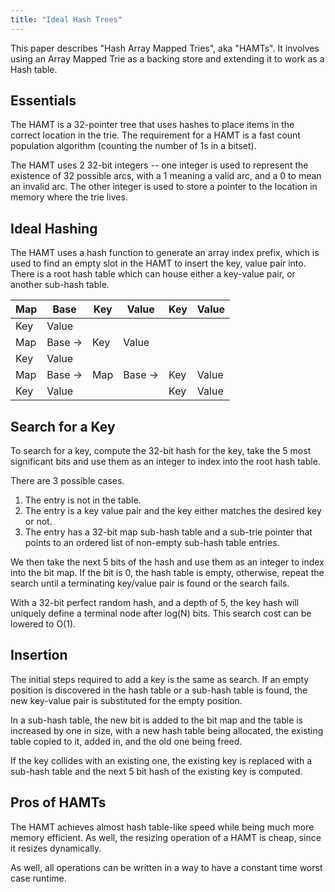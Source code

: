 ```yaml
---
title: "Ideal Hash Trees"
---
```


This paper describes "Hash Array Mapped Tries", aka "HAMTs". It involves
using an Array Mapped Trie as a backing store and extending it to work
as a Hash table.

## Essentials

The HAMT is a 32-pointer tree that uses hashes to place items in the
correct location in the trie. The requirement for a HAMT is a fast count
population algorithm (counting the number of 1s in a bitset).

The HAMT uses 2 32-bit integers -- one integer is used to represent the
existence of 32 possible arcs, with a 1 meaning a valid arc, and a 0 to
mean an invalid arc. The other integer is used to store a pointer to the
location in memory where the trie lives.

## Ideal Hashing

The HAMT uses a hash function to generate an array index prefix, which
is used to find an empty slot in the HAMT to insert the key, value pair
into. There is a root hash table which can house either a key-value
pair, or another sub-hash table.

| Map | Base    | Key | Value   | Key | Value |
|-----|---------|-----|---------|-----|-------|
| Key | Value   |     |         |     |       |
| Map | Base -> | Key | Value   |     |       |
| Key | Value   |     |         |     |       |
| Map | Base -> | Map | Base -> | Key | Value |
| Key | Value   |     |         | Key | Value |


## Search for a Key

To search for a key, compute the 32-bit hash for the key, take the 5
most significant bits and use them as an integer to index into the root
hash table.

There are 3 possible cases.

1. The entry is not in the table.
2. The entry is a key value pair and the key either matches the desired
   key or not.
3. The entry has a 32-bit map sub-hash table and a sub-trie pointer that
   points to an ordered list of non-empty sub-hash table entries.

We then take the next 5 bits of the hash and use them as an integer to
index into the bit map. If the bit is 0, the hash table is empty,
otherwise, repeat the search until a terminating key/value pair is found
or the search fails.

With a 32-bit perfect random hash, and a depth of 5, the key hash will
uniquely define a terminal node after log(N) bits. This search cost can
be lowered to O(1).

## Insertion

The initial steps required to add a key is the same as search. If an
empty position is discovered in the hash table or a sub-hash table is
found, the new key-value pair is substituted for the empty position. 

In a sub-hash table, the new bit is added to the bit map and the table
is increased by one in size, with a new hash table being allocated, the
existing table copied to it, added in, and the old one being freed.

If the key collides with an existing one, the existing key is replaced
with a sub-hash table and the next 5 bit hash of the existing key is
computed.

## Pros of HAMTs

The HAMT achieves almost hash table-like speed while being much more
memory efficient. As well, the resizing operation of a HAMT is cheap,
since it resizes dynamically.

As well, all operations can be written in a way to have a constant time
worst case runtime. 
